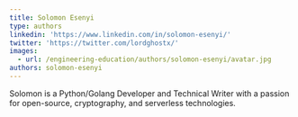 ```yaml
---
title: Solomon Esenyi
type: authors
linkedin: 'https://www.linkedin.com/in/solomon-esenyi/'
twitter: 'https://twitter.com/lordghostx/'
images:
  - url: /engineering-education/authors/solomon-esenyi/avatar.jpg
authors: solomon-esenyi
---
```

Solomon is a Python/Golang Developer and Technical Writer with a passion for open-source, cryptography, and serverless technologies.
